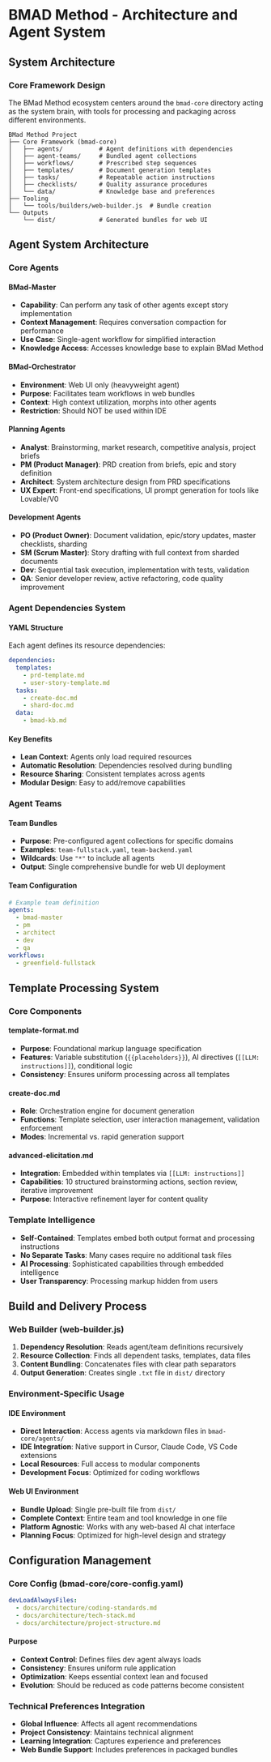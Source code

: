 # BMAD Method - Architecture and Agent System

## System Architecture

### Core Framework Design
The BMad Method ecosystem centers around the `bmad-core` directory acting as the system brain, with tools for processing and packaging across different environments.

```
BMad Method Project
├── Core Framework (bmad-core)
│   ├── agents/          # Agent definitions with dependencies
│   ├── agent-teams/     # Bundled agent collections  
│   ├── workflows/       # Prescribed step sequences
│   ├── templates/       # Document generation templates
│   ├── tasks/           # Repeatable action instructions
│   ├── checklists/      # Quality assurance procedures
│   └── data/            # Knowledge base and preferences
├── Tooling
│   └── tools/builders/web-builder.js  # Bundle creation
└── Outputs
    └── dist/            # Generated bundles for web UI
```

## Agent System Architecture

### Core Agents

#### BMad-Master
- **Capability**: Can perform any task of other agents except story implementation
- **Context Management**: Requires conversation compaction for performance
- **Use Case**: Single-agent workflow for simplified interaction
- **Knowledge Access**: Accesses knowledge base to explain BMad Method

#### BMad-Orchestrator  
- **Environment**: Web UI only (heavyweight agent)
- **Purpose**: Facilitates team workflows in web bundles
- **Context**: High context utilization, morphs into other agents
- **Restriction**: Should NOT be used within IDE

#### Planning Agents
- **Analyst**: Brainstorming, market research, competitive analysis, project briefs
- **PM (Product Manager)**: PRD creation from briefs, epic and story definition
- **Architect**: System architecture design from PRD specifications
- **UX Expert**: Front-end specifications, UI prompt generation for tools like Lovable/V0

#### Development Agents
- **PO (Product Owner)**: Document validation, epic/story updates, master checklists, sharding
- **SM (Scrum Master)**: Story drafting with full context from sharded documents
- **Dev**: Sequential task execution, implementation with tests, validation
- **QA**: Senior developer review, active refactoring, code quality improvement

### Agent Dependencies System

#### YAML Structure
Each agent defines its resource dependencies:
```yaml
dependencies:
  templates:
    - prd-template.md
    - user-story-template.md
  tasks:
    - create-doc.md
    - shard-doc.md
  data:
    - bmad-kb.md
```

#### Key Benefits
- **Lean Context**: Agents only load required resources
- **Automatic Resolution**: Dependencies resolved during bundling
- **Resource Sharing**: Consistent templates across agents
- **Modular Design**: Easy to add/remove capabilities

### Agent Teams

#### Team Bundles
- **Purpose**: Pre-configured agent collections for specific domains
- **Examples**: `team-fullstack.yaml`, `team-backend.yaml`
- **Wildcards**: Use `"*"` to include all agents
- **Output**: Single comprehensive bundle for web UI deployment

#### Team Configuration
```yaml
# Example team definition
agents:
  - bmad-master
  - pm
  - architect
  - dev
  - qa
workflows:
  - greenfield-fullstack
```

## Template Processing System

### Core Components

#### template-format.md
- **Purpose**: Foundational markup language specification
- **Features**: Variable substitution (`{{placeholders}}`), AI directives (`[[LLM: instructions]]`), conditional logic
- **Consistency**: Ensures uniform processing across all templates

#### create-doc.md  
- **Role**: Orchestration engine for document generation
- **Functions**: Template selection, user interaction management, validation enforcement
- **Modes**: Incremental vs. rapid generation support

#### advanced-elicitation.md
- **Integration**: Embedded within templates via `[[LLM: instructions]]`
- **Capabilities**: 10 structured brainstorming actions, section review, iterative improvement
- **Purpose**: Interactive refinement layer for content quality

### Template Intelligence
- **Self-Contained**: Templates embed both output format and processing instructions
- **No Separate Tasks**: Many cases require no additional task files
- **AI Processing**: Sophisticated capabilities through embedded intelligence
- **User Transparency**: Processing markup hidden from users

## Build and Delivery Process

### Web Builder (web-builder.js)
1. **Dependency Resolution**: Reads agent/team definitions recursively
2. **Resource Collection**: Finds all dependent tasks, templates, data files  
3. **Content Bundling**: Concatenates files with clear path separators
4. **Output Generation**: Creates single `.txt` file in `dist/` directory

### Environment-Specific Usage

#### IDE Environment
- **Direct Interaction**: Access agents via markdown files in `bmad-core/agents/`
- **IDE Integration**: Native support in Cursor, Claude Code, VS Code extensions
- **Local Resources**: Full access to modular components
- **Development Focus**: Optimized for coding workflows

#### Web UI Environment  
- **Bundle Upload**: Single pre-built file from `dist/`
- **Complete Context**: Entire team and tool knowledge in one file
- **Platform Agnostic**: Works with any web-based AI chat interface
- **Planning Focus**: Optimized for high-level design and strategy

## Configuration Management

### Core Config (bmad-core/core-config.yaml)
```yaml
devLoadAlwaysFiles:
  - docs/architecture/coding-standards.md
  - docs/architecture/tech-stack.md  
  - docs/architecture/project-structure.md
```

#### Purpose
- **Context Control**: Defines files dev agent always loads
- **Consistency**: Ensures uniform rule application
- **Optimization**: Keeps essential context lean and focused
- **Evolution**: Should be reduced as code patterns become consistent

### Technical Preferences Integration
- **Global Influence**: Affects all agent recommendations
- **Project Consistency**: Maintains technical alignment
- **Learning Integration**: Captures experience and preferences
- **Web Bundle Support**: Includes preferences in packaged bundles